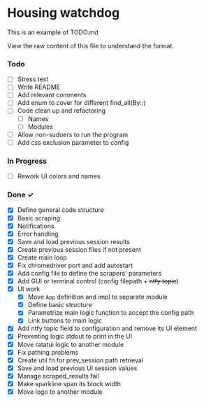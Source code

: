  # Housing watchdog

This is an example of TODO.md

View the raw content of this file to understand the format.

### Todo
- [ ] Stress test
- [ ] Write README
- [ ] Add relevant comments
- [ ] Add enum to cover for different find_all(By::)
- [ ] Code clean up and refactoring
  - [ ] Names
  - [ ] Modules
- [ ] Allow non-sudoers to run the program
- [ ] Add css exclusion parameter to config
  
### In Progress

- [ ] Rework UI colors and names

### Done ✓

- [X] Define general code structure
- [X] Basic scraping
- [X] Notifications
- [X] Error handling
- [X] Save and load previous session results
- [X] Create previous session files if not present
- [X] Create main loop
- [X] Fix chromedriver port and add autostart
- [X] Add config file to define the scrapers' parameters
- [X] Add GUI or terminal control (config filepath + <s>ntfy topic</s>)
- [X] UI work 
  - [X] Move `App` definition and impl to separate module
  - [X] Define basic structure
  - [X] Parametrize main logic function to accept the config path
  - [X] Link buttons to main logic
- [X] Add ntfy topic field to configuration and remove its UI element
- [X] Preventing logic stdout to print in the UI
- [X] Move ratatui logic to another module
- [X] Fix pathing problems 
- [X] Create util fn for prev_session path retrieval
- [X] Save and load previous UI session values
- [X] Manage scraped_results fail
- [X] Make sparkline span its block width
- [X] Move logo to another module